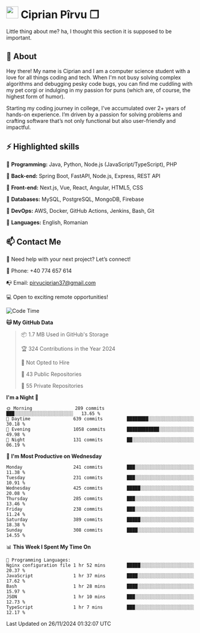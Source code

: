 # <img height="32px" src="https://user-images.githubusercontent.com/74038190/216122041-518ac897-8d92-4c6b-9b3f-ca01dcaf38ee.png"> Ciprian Pîrvu ❐ </h1>

Little thing about me? ha, I thought this section it is supposed to be important.

## 🧐 About

Hey there! My name is Ciprian and I am a computer science student with a love for all things coding and tech. When I'm not busy solving complex algorithms and debugging pesky code bugs, you can find me cuddling with my pet corgi or indulging in my passion for puns (which are, of course, the highest form of humor).

Starting my coding journey in college, I've accumulated over 2+ years of hands-on experience. I’m driven by a passion for solving problems and crafting software that’s not only functional but also user-friendly and impactful.


## ⚡ Highlighted skills

🎯 **Programming:** Java, Python, Node.js (JavaScript/TypeScript), PHP

🎯 **Back-end:** Spring Boot, FastAPI, Node.js, Express, REST API

🎯 **Front-end:** Next.js, Vue, React, Angular, HTML5, CSS

🎯 **Databases:** MySQL, PostgreSQL, MongoDB, Firebase

🎯 **DevOps:** AWS, Docker, GitHub Actions, Jenkins, Bash, Git

🎯 **Languages:** English, Romanian



## 📫 Contact Me

🤝 Need help with your next project? Let’s connect!

📱 Phone: +40 774 657 614

📭 Email: pirvuciprian37@gmail.com


💻 Open to exciting remote opportunities!

<!--START_SECTION:waka-->
![Code Time](http://img.shields.io/badge/Code%20Time-2%2C225%20hrs%2021%20mins-blue)

**🐱 My GitHub Data** 

> 📦 1.7 MB Used in GitHub's Storage 
 > 
> 🏆 324 Contributions in the Year 2024
 > 
> 🚫 Not Opted to Hire
 > 
> 📜 43 Public Repositories 
 > 
> 🔑 55 Private Repositories 
 > 
**I'm a Night 🦉** 

```text
🌞 Morning                289 commits         ███░░░░░░░░░░░░░░░░░░░░░░   13.65 % 
🌆 Daytime                639 commits         ████████░░░░░░░░░░░░░░░░░   30.18 % 
🌃 Evening                1058 commits        ████████████░░░░░░░░░░░░░   49.98 % 
🌙 Night                  131 commits         ██░░░░░░░░░░░░░░░░░░░░░░░   06.19 % 
```
📅 **I'm Most Productive on Wednesday** 

```text
Monday                   241 commits         ███░░░░░░░░░░░░░░░░░░░░░░   11.38 % 
Tuesday                  231 commits         ███░░░░░░░░░░░░░░░░░░░░░░   10.91 % 
Wednesday                425 commits         █████░░░░░░░░░░░░░░░░░░░░   20.08 % 
Thursday                 285 commits         ███░░░░░░░░░░░░░░░░░░░░░░   13.46 % 
Friday                   238 commits         ███░░░░░░░░░░░░░░░░░░░░░░   11.24 % 
Saturday                 389 commits         █████░░░░░░░░░░░░░░░░░░░░   18.38 % 
Sunday                   308 commits         ████░░░░░░░░░░░░░░░░░░░░░   14.55 % 
```


📊 **This Week I Spent My Time On** 

```text
💬 Programming Languages: 
Nginx configuration file 1 hr 52 mins        █████░░░░░░░░░░░░░░░░░░░░   20.37 % 
JavaScript               1 hr 37 mins        ████░░░░░░░░░░░░░░░░░░░░░   17.62 % 
Bash                     1 hr 28 mins        ████░░░░░░░░░░░░░░░░░░░░░   15.97 % 
JSON                     1 hr 10 mins        ███░░░░░░░░░░░░░░░░░░░░░░   12.73 % 
TypeScript               1 hr 7 mins         ███░░░░░░░░░░░░░░░░░░░░░░   12.17 % 
```


 Last Updated on 26/11/2024 01:32:07 UTC
<!--END_SECTION:waka-->

